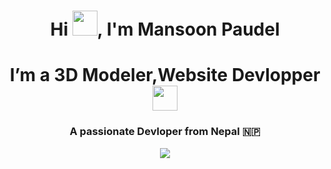  <h1 align="center">Hi <img src="https://github-production-user-asset-6210df.s3.amazonaws.com/74038190/241763891-7bb1e704-6026-48f9-8435-2f4d40101348.gif?X-Amz-Algorithm=AWS4-HMAC-SHA256&X-Amz-Credential=AKIAVCODYLSA53PQK4ZA%2F20240823%2Fus-east-1%2Fs3%2Faws4_request&X-Amz-Date=20240823T082336Z&X-Amz-Expires=300&X-Amz-Signature=22c95f6395831f2f5a74e0bbb0f81718458a7f7a6a2cca1002fffeb67e49953b&X-Amz-SignedHeaders=host&actor_id=178637256&key_id=0&repo_id=588181932" height="40px" width="40px">, I'm Mansoon Paudel</h1>
 <h1 align="center">  I’m a 3D Modeler,Website Devlopper <img src="https://github-production-user-asset-6210df.s3.amazonaws.com/74038190/243078655-47eb2734-addb-46da-b4dd-5e1616cd3853.gif?X-Amz-Algorithm=AWS4-HMAC-SHA256&X-Amz-Credential=AKIAVCODYLSA53PQK4ZA%2F20240823%2Fus-east-1%2Fs3%2Faws4_request&X-Amz-Date=20240823T082613Z&X-Amz-Expires=300&X-Amz-Signature=9e1b4cb9ab34c330fa1b41127bf632ff7197dd469daf3d5cdc00bb89390e7d88&X-Amz-SignedHeaders=host&actor_id=178637256&key_id=0&repo_id=588181932" height="40px" width="40px"> </h1>
<h3 align="center">A passionate Devloper from Nepal 🇳🇵</h3>
<p align= "middle"> <img src="https://user-images.githubusercontent.com/74038190/225813708-98b745f2-7d22-48cf-9150-083f1b00d6c9.gif")
                      > </p>

<p align="left"> <img src="https://komarev.com/ghpvc/?username=missonpaudel&label=Profile%20views&color=0e75b6&style=flat" alt="" /> </p>
<p align="left"> <a href="https://github.com/ryo-ma/github-profile-trophy"><img src="https://github-profile-trophy.vercel.app/?username=missonpaudel" alt="" /></a> </p>


<!---
Mansoon-Paudel/Mansoon-Paudel is a ✨ special ✨ repository because its `README.md` (this file) appears on your GitHub profile.
You can click the Preview link to take a look at your changes.
--->
